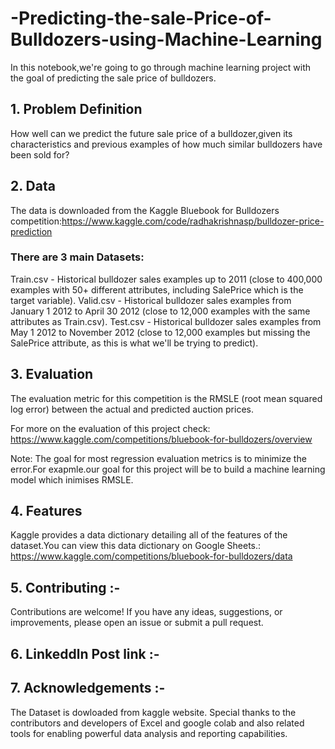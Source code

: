 # -Predicting-the-sale-Price-of-Bulldozers-using-Machine-Learning
In this notebook,we're going to go through machine learning project with the goal of predicting the sale price of bulldozers.

## 1. Problem Definition
How well can we predict the future sale price of a bulldozer,given its characteristics and previous examples of how much similar bulldozers have been sold for?

## 2. Data
The data is downloaded from the Kaggle Bluebook for Bulldozers competition:https://www.kaggle.com/code/radhakrishnasp/bulldozer-price-prediction

### There are 3 main Datasets:

Train.csv - Historical bulldozer sales examples up to 2011 (close to 400,000 examples with 50+ different attributes, including SalePrice which is the target variable).
Valid.csv - Historical bulldozer sales examples from January 1 2012 to April 30 2012 (close to 12,000 examples with the same attributes as Train.csv).
Test.csv - Historical bulldozer sales examples from May 1 2012 to November 2012 (close to 12,000 examples but missing the SalePrice attribute, as this is what we'll be trying to predict).

## 3. Evaluation
The evaluation metric for this competition is the RMSLE (root mean squared log error) between the actual and predicted auction prices.

For more on the evaluation of this project check: https://www.kaggle.com/competitions/bluebook-for-bulldozers/overview

Note: The goal for most regression evaluation metrics is to minimize the error.For exapmle.our goal for this project will be to build a machine learning model which inimises RMSLE.

## 4. Features
Kaggle provides a data dictionary detailing all of the features of the dataset.You can view this data dictionary on Google Sheets.: https://www.kaggle.com/competitions/bluebook-for-bulldozers/data

## 5. Contributing :-
Contributions are welcome! If you have any ideas, suggestions, or improvements, please open an issue or submit a pull request.

## 6. Linkeddln Post link :-

## 7. Acknowledgements :-
The Dataset is dowloaded from kaggle website.
Special thanks to the contributors and developers of Excel and google colab and also related tools for enabling powerful data analysis and reporting capabilities.
